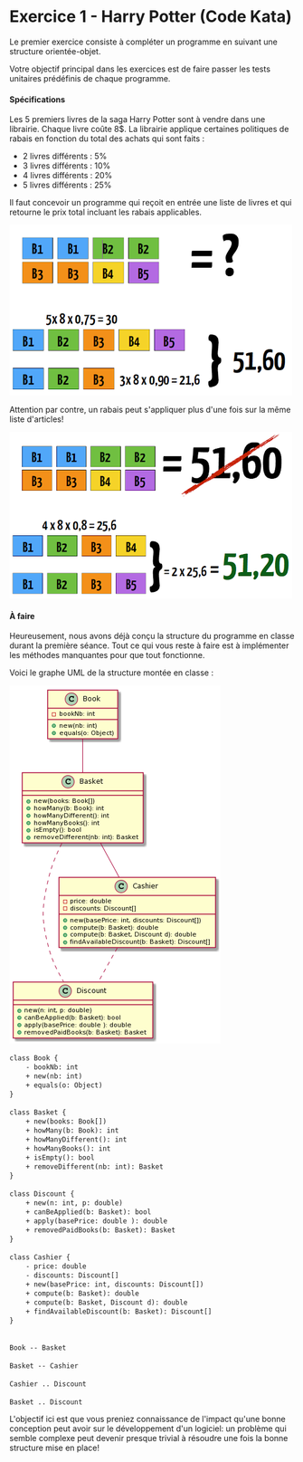 
# Exercice 1 - Harry Potter (Code Kata)

Le premier exercice consiste à compléter un programme en suivant une structure orientée-objet. 

Votre objectif principal dans les exercices est de faire passer les tests unitaires prédéfinis de chaque programme.

#### Spécifications

Les 5 premiers livres de la saga Harry Potter sont à vendre dans une librairie. Chaque livre coûte 8$. La librairie applique certaines politiques de rabais en fonction du total des achats qui sont faits :

* 2 livres différents : 5%
* 3 livres différents : 10%
* 4 livres différents : 20% 
* 5 livres différents : 25%

Il faut concevoir un programme qui reçoit en entrée une liste de livres et qui retourne le prix total incluant les rabais applicables.

![](resources/semaine1_hp_calcul.png)

Attention par contre, un rabais peut s'appliquer plus d'une fois sur la même liste d'articles!

![](resources/semaine1_hp_piege.png)

#### À faire

Heureusement, nous avons déjà conçu la structure du programme en classe durant la première séance. Tout ce qui vous reste à faire est à implémenter les méthodes manquantes pour que tout fonctionne. 

Voici le graphe UML de la structure montée en classe :

![](resources/semaine1_hp_uml.png)

    class Book {
        - bookNb: int
        + new(nb: int)
        + equals(o: Object)
    }

    class Basket {
        + new(books: Book[])
        + howMany(b: Book): int
        + howManyDifferent(): int
        + howManyBooks(): int
        + isEmpty(): bool
        + removeDifferent(nb: int): Basket
    }

    class Discount {
        + new(n: int, p: double)
        + canBeApplied(b: Basket): bool
        + apply(basePrice: double ): double
        + removedPaidBooks(b: Basket): Basket
    }

    class Cashier {
        - price: double
        - discounts: Discount[]
        + new(basePrice: int, discounts: Discount[])
        + compute(b: Basket): double
        + compute(b: Basket, Discount d): double
        + findAvailableDiscount(b: Basket): Discount[]
    }


    Book -- Basket
    
    Basket -- Cashier
    
    Cashier .. Discount
    
    Basket .. Discount

L'objectif ici est que vous preniez connaissance de l'impact qu'une bonne conception peut avoir sur le développement d'un logiciel: un problème qui semble complexe peut devenir presque trivial à résoudre une fois la bonne structure mise en place!